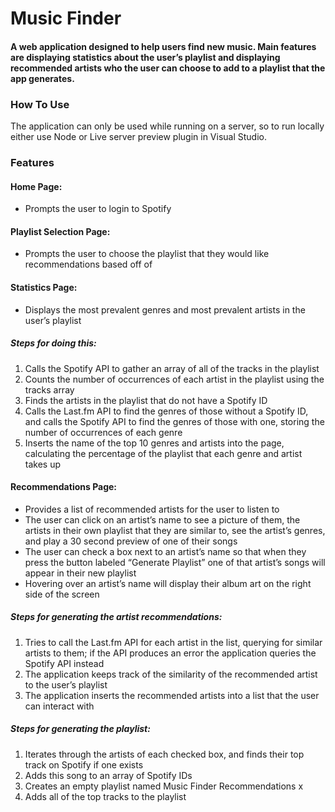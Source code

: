 # Music Finder

#### A web application designed to help users find new music. Main features are displaying statistics about the user’s playlist and displaying recommended artists who the user can choose to add to a playlist that the app generates.

### How To Use
The application can only be used while running on a server, so to run locally either use Node or Live server preview plugin in Visual Studio.

### Features
#### Home Page:
- Prompts the user to login to Spotify
#### Playlist Selection Page:
- Prompts the user to choose the playlist that they would like recommendations based off of
#### Statistics Page: 
- Displays the most prevalent genres and most prevalent artists in the user’s playlist
##### Steps for doing this:
1. Calls the Spotify API to gather an array of all of the tracks in the playlist
2. Counts the number of occurrences of each artist in the playlist using the tracks array
3. Finds the artists in the playlist that do not have a Spotify ID
4. Calls the Last.fm API to find the genres of those without a Spotify ID, and calls the Spotify API to find the genres of those with one, storing the number of occurrences of each genre
5. Inserts the name of the top 10 genres and artists into the page, calculating the percentage of the playlist that each genre and artist takes up
#### Recommendations Page:
- Provides a list of recommended artists for the user to listen to
- The user can click on an artist’s name to see a picture of them, the artists in their own playlist that they are similar to, see the artist’s genres, and play a 30 second preview of one of their songs
- The user can check a box next to an artist’s name so that when they press the button labeled “Generate Playlist” one of that artist’s songs will appear in their new playlist
- Hovering over an artist’s name will display their album art on the right side of the screen
##### Steps for generating the artist recommendations:
1. Tries to call the Last.fm API for each artist in the list, querying for similar artists to them; if the API produces an error the application queries the Spotify API instead
2. The application keeps track of the similarity of the recommended artist to the user’s playlist
3. The application inserts the recommended artists into a list that the user can interact with
##### Steps for generating the playlist:
1. Iterates through the artists of each checked box, and finds their top track on Spotify if one exists
2. Adds this song to an array of Spotify IDs
3. Creates an empty playlist named Music Finder Recommendations x
4. Adds all of the top tracks to the playlist
